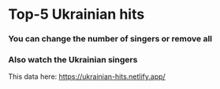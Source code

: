 # Top-5 Ukrainian hits

### You can change the number of singers or remove all

### Also watch the Ukrainian singers

This data here: https://ukrainian-hits.netlify.app/


